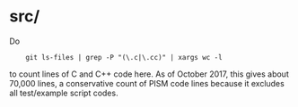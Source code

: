 src/
====

Do

        git ls-files | grep -P "(\.c|\.cc)" | xargs wc -l

to count lines of C and C++ code here.  As of October 2017, this gives about
70,000 lines, a conservative count of PISM code lines because it excludes all
test/example script codes.
